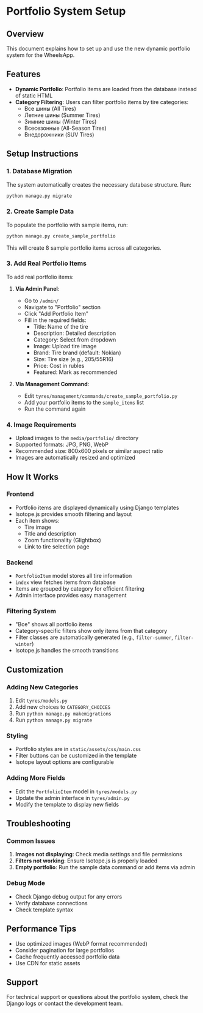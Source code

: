 # Portfolio System Setup

## Overview
This document explains how to set up and use the new dynamic portfolio system for the WheelsApp.

## Features
- **Dynamic Portfolio**: Portfolio items are loaded from the database instead of static HTML
- **Category Filtering**: Users can filter portfolio items by tire categories:
  - Все шины (All Tires)
  - Летние шины (Summer Tires)
  - Зимние шины (Winter Tires)
  - Всесезонные (All-Season Tires)
  - Внедорожники (SUV Tires)

## Setup Instructions

### 1. Database Migration
The system automatically creates the necessary database structure. Run:
```bash
python manage.py migrate
```

### 2. Create Sample Data
To populate the portfolio with sample items, run:
```bash
python manage.py create_sample_portfolio
```

This will create 8 sample portfolio items across all categories.

### 3. Add Real Portfolio Items
To add real portfolio items:

1. **Via Admin Panel**:
   - Go to `/admin/` 
   - Navigate to "Portfolio" section
   - Click "Add Portfolio Item"
   - Fill in the required fields:
     - Title: Name of the tire
     - Description: Detailed description
     - Category: Select from dropdown
     - Image: Upload tire image
     - Brand: Tire brand (default: Nokian)
     - Size: Tire size (e.g., 205/55R16)
     - Price: Cost in rubles
     - Featured: Mark as recommended

2. **Via Management Command**:
   - Edit `tyres/management/commands/create_sample_portfolio.py`
   - Add your portfolio items to the `sample_items` list
   - Run the command again

### 4. Image Requirements
- Upload images to the `media/portfolio/` directory
- Supported formats: JPG, PNG, WebP
- Recommended size: 800x600 pixels or similar aspect ratio
- Images are automatically resized and optimized

## How It Works

### Frontend
- Portfolio items are displayed dynamically using Django templates
- Isotope.js provides smooth filtering and layout
- Each item shows:
  - Tire image
  - Title and description
  - Zoom functionality (Glightbox)
  - Link to tire selection page

### Backend
- `PortfolioItem` model stores all tire information
- `index` view fetches items from database
- Items are grouped by category for efficient filtering
- Admin interface provides easy management

### Filtering System
- "Все" shows all portfolio items
- Category-specific filters show only items from that category
- Filter classes are automatically generated (e.g., `filter-summer`, `filter-winter`)
- Isotope.js handles the smooth transitions

## Customization

### Adding New Categories
1. Edit `tyres/models.py`
2. Add new choices to `CATEGORY_CHOICES`
3. Run `python manage.py makemigrations`
4. Run `python manage.py migrate`

### Styling
- Portfolio styles are in `static/assets/css/main.css`
- Filter buttons can be customized in the template
- Isotope layout options are configurable

### Adding More Fields
- Edit the `PortfolioItem` model in `tyres/models.py`
- Update the admin interface in `tyres/admin.py`
- Modify the template to display new fields

## Troubleshooting

### Common Issues
1. **Images not displaying**: Check media settings and file permissions
2. **Filters not working**: Ensure Isotope.js is properly loaded
3. **Empty portfolio**: Run the sample data command or add items via admin

### Debug Mode
- Check Django debug output for any errors
- Verify database connections
- Check template syntax

## Performance Tips
- Use optimized images (WebP format recommended)
- Consider pagination for large portfolios
- Cache frequently accessed portfolio data
- Use CDN for static assets

## Support
For technical support or questions about the portfolio system, check the Django logs or contact the development team.
